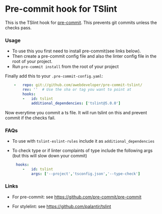 Pre-commit hook for TSlint
========================

This is the TSlint hook for [pre-commit](https://github.com/pre-commit/pre-commit). This prevents git commits unless the checks pass. 


### Usage

- To use this you first need to install pre-commit(see links below). 
- Then create a pre-commit config file and also the linter config file in the root of your project. 
- Run `pre-commit install` from the root of your project

Finally add this to your `.pre-commit-config.yaml`:

```yaml
    -   repo: git://github.com/awebdeveloper/pre-commit-tslint/
        rev: ''  # Use the sha or tag you want to point at
        hooks:
        -   id: tslint
            additional_dependencies: ['tslint@5.0.0']
 ```
 
 Now everytime you commit a ts file. It will run tslint on this and prevent commit if the checks fail.
 
 
### FAQs 
- To use with ```tslint-eslint-rules``` include it as `additional_dependencies`

- To check type or if linter complaints of type include the following args (but this will slow down your commit)
```yaml
     hooks:
        -   id: tslint
            args: ['--project','tsconfig.json','--type-check']
```


 ### Links
 - For pre-commit: see https://github.com/pre-commit/pre-commit

 - For stylelint: see https://github.com/palantir/tslint



        
   
